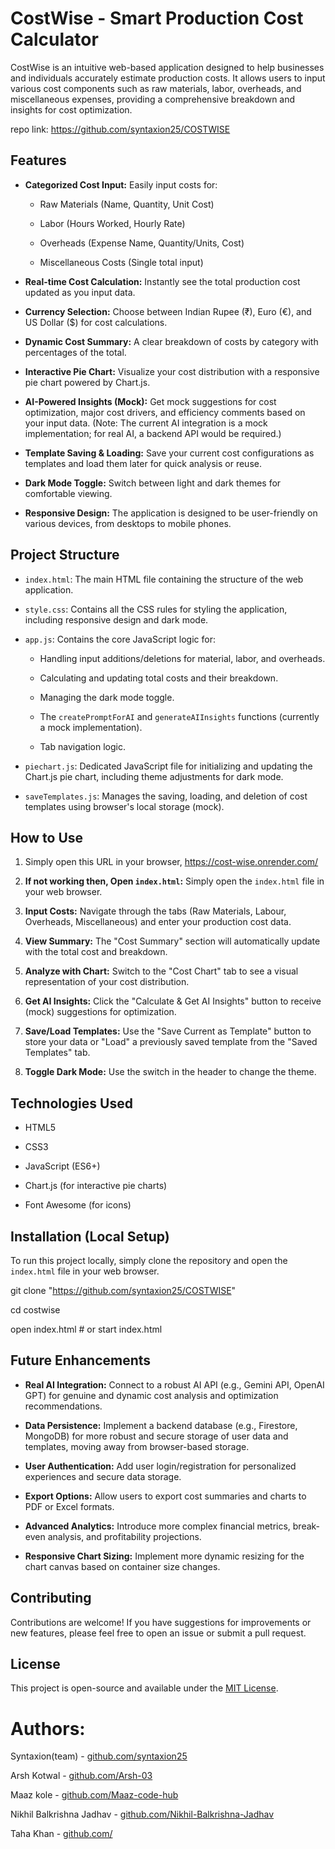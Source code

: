 # CostWise - Smart Production Cost Calculator

CostWise is an intuitive web-based application designed to help businesses and individuals accurately estimate production costs. It allows users to input various cost components such as raw materials, labor, overheads, and miscellaneous expenses, providing a comprehensive breakdown and insights for cost optimization.

repo link: https://github.com/syntaxion25/COSTWISE

## Features

* **Categorized Cost Input:** Easily input costs for:

  * Raw Materials (Name, Quantity, Unit Cost)

  * Labor (Hours Worked, Hourly Rate)

  * Overheads (Expense Name, Quantity/Units, Cost)

  * Miscellaneous Costs (Single total input)

* **Real-time Cost Calculation:** Instantly see the total production cost updated as you input data.

* **Currency Selection:** Choose between Indian Rupee (₹), Euro (€), and US Dollar ($) for cost calculations.

* **Dynamic Cost Summary:** A clear breakdown of costs by category with percentages of the total.

* **Interactive Pie Chart:** Visualize your cost distribution with a responsive pie chart powered by Chart.js.

* **AI-Powered Insights (Mock):** Get mock suggestions for cost optimization, major cost drivers, and efficiency comments based on your input data. (Note: The current AI integration is a mock implementation; for real AI, a backend API would be required.)

* **Template Saving & Loading:** Save your current cost configurations as templates and load them later for quick analysis or reuse.

* **Dark Mode Toggle:** Switch between light and dark themes for comfortable viewing.

* **Responsive Design:** The application is designed to be user-friendly on various devices, from desktops to mobile phones.

## Project Structure

* `index.html`: The main HTML file containing the structure of the web application.

* `style.css`: Contains all the CSS rules for styling the application, including responsive design and dark mode.

* `app.js`: Contains the core JavaScript logic for:

  * Handling input additions/deletions for material, labor, and overheads.

  * Calculating and updating total costs and their breakdown.

  * Managing the dark mode toggle.

  * The `createPromptForAI` and `generateAIInsights` functions (currently a mock implementation).

  * Tab navigation logic.

* `piechart.js`: Dedicated JavaScript file for initializing and updating the Chart.js pie chart, including theme adjustments for dark mode.

* `saveTemplates.js`: Manages the saving, loading, and deletion of cost templates using browser's local storage (mock).

## How to Use

1. Simply open this URL in your browser, <https://cost-wise.onrender.com/>

2. **If not working then, Open `index.html`:** Simply open the `index.html` file in your web browser.

3. **Input Costs:** Navigate through the tabs (Raw Materials, Labour, Overheads, Miscellaneous) and enter your production cost data.

4. **View Summary:** The "Cost Summary" section will automatically update with the total cost and breakdown.

5. **Analyze with Chart:** Switch to the "Cost Chart" tab to see a visual representation of your cost distribution.

6. **Get AI Insights:** Click the "Calculate & Get AI Insights" button to receive (mock) suggestions for optimization.

7. **Save/Load Templates:** Use the "Save Current as Template" button to store your data or "Load" a previously saved template from the "Saved Templates" tab.

8. **Toggle Dark Mode:** Use the switch in the header to change the theme.

## Technologies Used

* HTML5

* CSS3

* JavaScript (ES6+)

* Chart.js (for interactive pie charts)

* Font Awesome (for icons)

## Installation (Local Setup)

To run this project locally, simply clone the repository and open the `index.html` file in your web browser.

git clone "https://github.com/syntaxion25/COSTWISE"

cd costwise

open index.html # or start index.html


## Future Enhancements

* **Real AI Integration:** Connect to a robust AI API (e.g., Gemini API, OpenAI GPT) for genuine and dynamic cost analysis and optimization recommendations.

* **Data Persistence:** Implement a backend database (e.g., Firestore, MongoDB) for more robust and secure storage of user data and templates, moving away from browser-based storage.

* **User Authentication:** Add user login/registration for personalized experiences and secure data storage.

* **Export Options:** Allow users to export cost summaries and charts to PDF or Excel formats.

* **Advanced Analytics:** Introduce more complex financial metrics, break-even analysis, and profitability projections.

* **Responsive Chart Sizing:** Implement more dynamic resizing for the chart canvas based on container size changes.

## Contributing

Contributions are welcome! If you have suggestions for improvements or new features, please feel free to open an issue or submit a pull request.

## License

This project is open-source and available under the [MIT License](LICENSE).

# Authors:

Syntaxion(team) - [github.com/syntaxion25](https://github.com/syntaxion25)

Arsh Kotwal - [github.com/Arsh-03](https://github.com/Arsh-03)

Maaz kole - [github.com/Maaz-code-hub](https://github.com/Maaz-code-hub)

Nikhil Balkrishna Jadhav - [github.com/Nikhil-Balkrishna-Jadhav](https://github.com/Nikhil-Balkrishna-Jadhav)

Taha Khan - [github.com/](https://github.com/)
